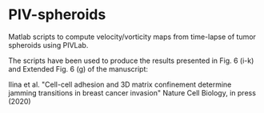 # PIV-spheroids
Matlab scripts to compute velocity/vorticity maps from time-lapse of tumor spheroids using PIVLab.

The scripts have been used to produce the results presented in Fig. 6 (i-k) and Extended Fig. 6 (g)
of the manuscript:

Ilina et al.
"Cell-cell adhesion and 3D matrix confinement determine jamming transitions in breast cancer invasion"
Nature Cell Biology, in press (2020)

